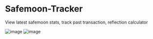 # Safemoon-Tracker
View latest safemoon stats, track past transaction, reflection calculator

![image](https://user-images.githubusercontent.com/36906814/131299646-3c9b85c6-960c-4ef7-9786-c0ba0f410a76.png)
![image](https://user-images.githubusercontent.com/36906814/131299708-cfa40113-2fbe-479d-82a3-e6822b249055.png)

